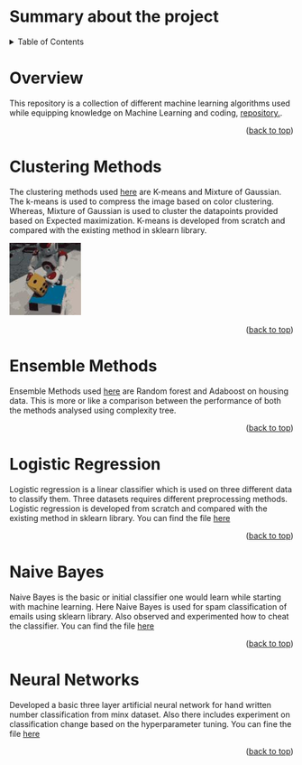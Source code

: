 # Summary about the project

<!-- TABLE OF CONTENTS -->
<details>
  <summary>Table of Contents</summary>
  <ol>
    <li><a href="#overview">overview</a></li>
    <li><a href="#clustering-methods">Clustering Methods</a></li>
    <li><a href="#ensemble-methods">Ensemble Methods</a></li>
    <li><a href="#logistic-Regression">Logistic Regression</a></li>
    <li><a href="#naive-bayes">Naive Bayes</a></li>
    <li><a href="#neural-networks">Neural Networks</a></li>
  </ol>
</details>


<!-- Overview -->
# Overview 

This repository is a collection of different machine learning algorithms used while equipping knowledge on Machine Learning and coding, [repository.](https://github.com/Ganesamanian/Machine-Learning-algorithms#neural-networks).

<p align="right">(<a href="#top">back to top</a>)</p>

<!-- Clustering Methods -->
# Clustering Methods

The clustering methods used [here](https://github.com/Ganesamanian/Machine-Learning-algorithms/blob/main/Clustering%20methods/K-means%20clustering%20and%20EM.ipynb) are K-means and Mixture of Gaussian. The k-means is used to compress the image based on color clustering. Whereas, Mixture of Gaussian is used to cluster the datapoints provided based on Expected maximization. K-means is developed from scratch and compared with the existing method in sklearn library.

![nao](Clustering%20methods/Kmeans_NAORelease.jpg)
<p align="right">(<a href="#top">back to top</a>)</p>

<!-- Ensemble Methods -->
# Ensemble Methods

Ensemble Methods used [here](https://github.com/Ganesamanian/Machine-Learning-algorithms/blob/main/Ensemble%20Methods/Random%20forest%20and%20Adaboost.ipynb) are Random forest and Adaboost on housing data. This is more or like a comparison between the performance of both the methods analysed using complexity tree.


<p align="right">(<a href="#top">back to top</a>)</p>

<!-- Logistic Regression -->
# Logistic Regression

Logistic regression is a linear classifier which is used on three different data to classify them. Three datasets requires different preprocessing methods. Logistic regression is developed from scratch and compared with the existing method in sklearn library. You can find the file [here](https://github.com/Ganesamanian/Machine-Learning-algorithms/blob/main/Logistic%20Regression/Linear%20discriminant%20and%20Logistic%20Regression.ipynb)


<p align="right">(<a href="#top">back to top</a>)</p>

<!-- Naive Bayes -->
# Naive Bayes

Naive Bayes is the basic or initial classifier one would learn while starting with machine learning. Here Naive Bayes is used for spam classification of emails using sklearn library. Also observed and experimented how to cheat the classifier. You can find the file [here](https://github.com/Ganesamanian/Machine-Learning-algorithms/blob/main/Naive%20Bayes/Spam%20classification%20using%20Naive%20Bayes.ipynb)
<p align="right">(<a href="#top">back to top</a>)</p>

<!-- Neural Networks -->
# Neural Networks

Developed a basic three layer artificial neural network for hand written number classification from minx dataset. Also there includes experiment on classification change based on the hyperparameter tuning. You can fine the file [here](https://github.com/Ganesamanian/Machine-Learning-algorithms/tree/main/Neural%20Networks)
<p align="right">(<a href="#top">back to top</a>)</p>



